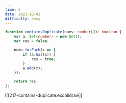 ```yaml
---
time: 5
date: 2023-10-03
difficulty: easy
---
```


```ts
function containsDuplicate(nums: number[]): boolean {
    var a: Set<number> = new Set();
    var res = false;

    nums.forEach(x => {
        if (a.has(x)) {
            res = true;
        }
        a.add(x);
    });

    return res;
};
```

![[217-contains-duplicate.excalidraw]]